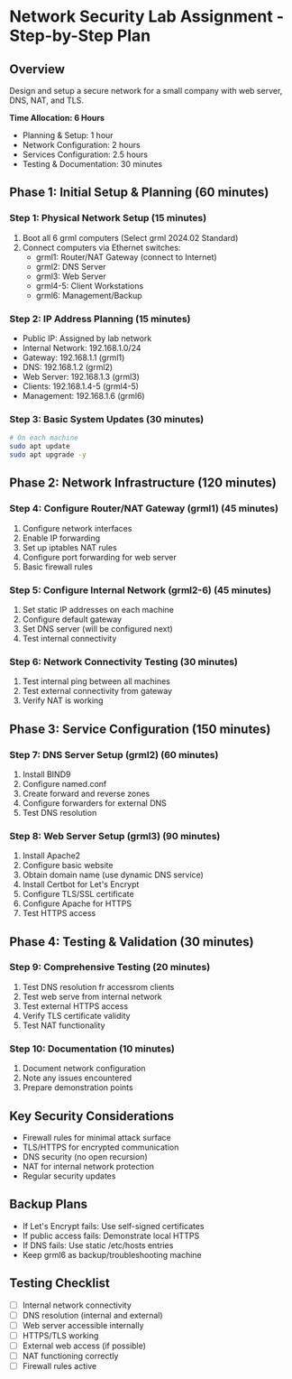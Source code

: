 # Network Security Lab Assignment - Step-by-Step Plan

## Overview
Design and setup a secure network for a small company with web server, DNS, NAT, and TLS.

**Time Allocation: 6 Hours**
- Planning & Setup: 1 hour
- Network Configuration: 2 hours  
- Services Configuration: 2.5 hours
- Testing & Documentation: 30 minutes

## Phase 1: Initial Setup & Planning (60 minutes)

### Step 1: Physical Network Setup (15 minutes)
1. Boot all 6 grml computers (Select grml 2024.02 Standard)
2. Connect computers via Ethernet switches:
   - grml1: Router/NAT Gateway (connect to Internet)
   - grml2: DNS Server
   - grml3: Web Server
   - grml4-5: Client Workstations
   - grml6: Management/Backup

### Step 2: IP Address Planning (15 minutes)
- Public IP: Assigned by lab network
- Internal Network: 192.168.1.0/24
- Gateway: 192.168.1.1 (grml1)
- DNS: 192.168.1.2 (grml2)
- Web Server: 192.168.1.3 (grml3)
- Clients: 192.168.1.4-5 (grml4-5)
- Management: 192.168.1.6 (grml6)

### Step 3: Basic System Updates (30 minutes)
```bash
# On each machine
sudo apt update
sudo apt upgrade -y
```

## Phase 2: Network Infrastructure (120 minutes)

### Step 4: Configure Router/NAT Gateway (grml1) (45 minutes)
1. Configure network interfaces
2. Enable IP forwarding
3. Set up iptables NAT rules
4. Configure port forwarding for web server
5. Basic firewall rules

### Step 5: Configure Internal Network (grml2-6) (45 minutes)
1. Set static IP addresses on each machine
2. Configure default gateway
3. Set DNS server (will be configured next)
4. Test internal connectivity

### Step 6: Network Connectivity Testing (30 minutes)
1. Test internal ping between all machines
2. Test external connectivity from gateway
3. Verify NAT is working

## Phase 3: Service Configuration (150 minutes)

### Step 7: DNS Server Setup (grml2) (60 minutes)
1. Install BIND9
2. Configure named.conf
3. Create forward and reverse zones
4. Configure forwarders for external DNS
5. Test DNS resolution

### Step 8: Web Server Setup (grml3) (90 minutes)
1. Install Apache2
2. Configure basic website
3. Obtain domain name (use dynamic DNS service)
4. Install Certbot for Let's Encrypt
5. Configure TLS/SSL certificate
6. Configure Apache for HTTPS
7. Test HTTPS access

## Phase 4: Testing & Validation (30 minutes)

### Step 9: Comprehensive Testing (20 minutes)
1. Test DNS resolution fr accessrom clients
2. Test web serve from internal network
3. Test external HTTPS access
4. Verify TLS certificate validity
5. Test NAT functionality

### Step 10: Documentation (10 minutes)
1. Document network configuration
2. Note any issues encountered
3. Prepare demonstration points

## Key Security Considerations
- Firewall rules for minimal attack surface
- TLS/HTTPS for encrypted communication
- DNS security (no open recursion)
- NAT for internal network protection
- Regular security updates

## Backup Plans
- If Let's Encrypt fails: Use self-signed certificates
- If public access fails: Demonstrate local HTTPS
- If DNS fails: Use static /etc/hosts entries
- Keep grml6 as backup/troubleshooting machine

## Testing Checklist
- [ ] Internal network connectivity
- [ ] DNS resolution (internal and external)
- [ ] Web server accessible internally
- [ ] HTTPS/TLS working
- [ ] External web access (if possible)
- [ ] NAT functioning correctly
- [ ] Firewall rules active 